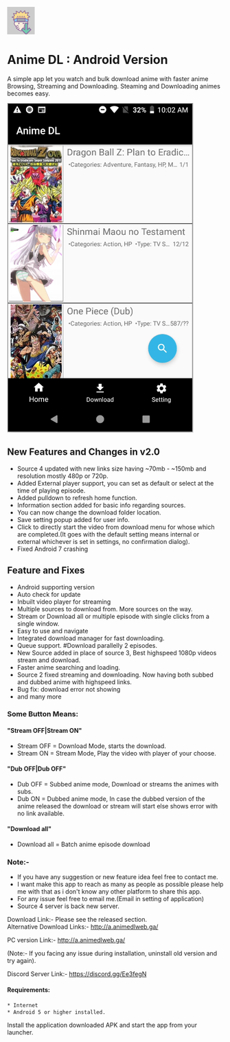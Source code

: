 ![Banner](images/icon.png)<br>
# Anime DL : Android Version

A simple app let you watch and bulk download anime with faster anime Browsing, Streaming and Downloading.
Steaming and Downloading animes becomes easy.

![screenshot](images/screenshot.png "screenshot")

## New Features and Changes in v2.0
* Source 4 updated with new links size having ~70mb - ~150mb and resolution mostly 480p or 720p.
* Added External player support, you can set as default or select at the time of playing episode.
* Added pulldown to refresh home function.
* Information section added for basic info regarding sources.
* You can now change the download folder location.
* Save setting popup added for user info.
* Click to directly start the video from download menu for whose which are completed.(It goes with the default setting means internal or external whichever is set in settings, no confirmation dialog).
* Fixed Android 7 crashing

## Feature and Fixes
* Android supporting version
* Auto check for update
* Inbuilt video player for streaming
* Multiple sources to download from. More sources on the way.
* Stream or Download all or multiple episode with single clicks from a single window.
* Easy to use and navigate
* Integrated download manager for fast downloading.
* Queue support. #Download parallelly 2 episodes.
* New Source added in place of source 3, Best highspeed 1080p videos stream and download.
* Faster anime searching and loading.
* Source 2 fixed streaming and downloading. Now having both subbed and dubbed anime with highspeed links.
* Bug fix: download error not showing
* and many more

### Some Button Means:
#### "Stream OFF|Stream ON"
* Stream OFF = Download Mode, starts the download.
* Stream ON = Stream Mode, Play the video with player of your choose.
#### "Dub OFF|Dub OFF"
* Dub OFF = Subbed anime mode, Download or streams the animes with subs.
* Dub ON = Dubbed anime mode, In case the dubbed version of the anime released the download or stream will start else shows error with no link available.
#### "Download all"
* Download all = Batch anime episode download

### Note:-
* If you have any suggestion or new feature idea feel free to contact me.
* I want make this app to reach as many as people as possible please help me with that as i don't know any other platform to share this app.
* For any issue feel free to email me.(Email in setting of application)
* Source 4 server is back new server.

Download Link:- Please see the released section.<br>
Alternative Download Links:- http://a.animedlweb.ga/

PC version Link:- http://a.animedlweb.ga/

(Note:- If you facing any issue during installation, uninstall old version and try again).

Discord Server Link:- https://discord.gg/Ee3fegN

#### Requirements:
    * Internet
    * Android 5 or higher installed.
   
	
Install the application downloaded APK and start the app from your launcher.

